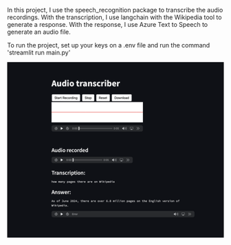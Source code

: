 In this project, I use the speech_recognition package to transcribe the audio recordings.
With the transcription, I use langchain with the Wikipedia tool to generate a response.
With the response, I use Azure Text to Speech to generate an audio file.

To run the project, set up your keys on a .env file and run the command 'streamlit run main.py'

![Alt text](Screenshot.png?raw=true "Optional Title")
